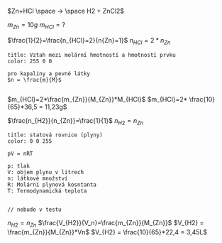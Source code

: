 $Zn+HCl \space -> \space H2 + ZnCl2$

$m_{Zn} = 10g$
$m_{HCl}=?$

$\frac{1}{2}=\frac{n_{HCl}=2}{n{Zn}=1}$
$n_{HCl}=2 * n_{Zn}$

```ad-note
title: Vztah mezi molární hmotností a hmotností prvku
color: 255 0 0

pro kapaliny a pevné látky
$n = \frac{m}{M}$


```

$m_{HCl}=2*\frac{m_{Zn}}{M_{Zn}}*M_{HCl}$
$m_{HCl}=2* \frac{10}{65}*36,5 = 11,23g$

$\frac{n_{H2}}{n_{Zn}}=\frac{1}{1}$
$n_{H2}=n_{Zn}$

```ad-note
title: statová rovnice (plyny)
color: 0 0 255

pV = nRT

p: tlak
V: objem plynu v litrech
n: látkové množství
R: Molární plynová kosntanta
T: Termodynamická teplota


// nebude v testu

```


$n_{H2} = n_{Zn}$
$\frac{V_{H2}}{V_n}=\frac{m_{Zn}}{M_{Zn}}$
$V_{H2} = \frac{m_{Zn}}{M_{Zn}}*Vn$
$V_{H2} = \frac{10}{65}*22,4 = 3,45L$

